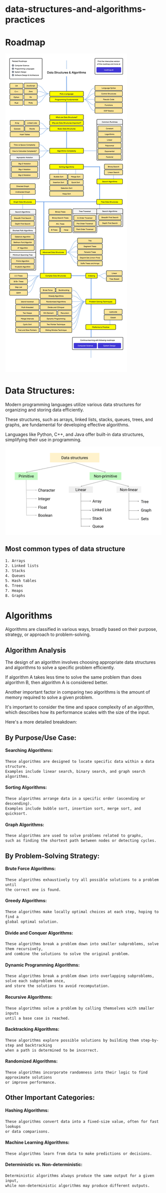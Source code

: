 # data-structures-and-algorithms-practices

# Roadmap

![alt text](datastructures-and-algorithms.jpg)

# Data Structures:

Modern programming languages utilize various data structures for organizing and storing data efficiently. 

These structures, such as arrays, linked lists, stacks, queues, trees, and graphs, are fundamental 
for developing effective algorithms. 

Languages like Python, C++, and Java offer built-in data structures, simplifying their use in programming. 


![alt text](image.png)


## Most common types of data structure

    1. Arrays
    2. Linked lists
    3. Stacks
    4. Queues
    5. Hash tables
    6. Trees
    7. Heaps
    8. Graphs



# Algorithms

Algorithms are classified in various ways, broadly based on their purpose, strategy, or approach to problem-solving. 

## Algorithm Analysis

The design of an algorithm involves choosing appropriate data structures and algorithms to solve a specific problem efficiently.

If algorithm A takes less time to solve the same problem than does algorithm B, then algorithm A is considered better.

Another important factor in comparing two algorithms is the amount of memory required to solve a given problem. 

It's important to consider the time and space complexity of an algorithm, 
    which describes how its performance scales with the size of the input. 
   

Here's a more detailed breakdown:

## By Purpose/Use Case:

####    Searching Algorithms:

    These algorithms are designed to locate specific data within a data structure. 
    Examples include linear search, binary search, and graph search algorithms.

####    Sorting Algorithms:

    These algorithms arrange data in a specific order (ascending or descending). 
    Examples include bubble sort, insertion sort, merge sort, and quicksort. 

####    Graph Algorithms:

    These algorithms are used to solve problems related to graphs, 
    such as finding the shortest path between nodes or detecting cycles. 

## By Problem-Solving Strategy:

####    Brute Force Algorithms:

    These algorithms exhaustively try all possible solutions to a problem until 
    the correct one is found.
    
####    Greedy Algorithms:

    These algorithms make locally optimal choices at each step, hoping to find a 
    global optimal solution. 

####    Divide and Conquer Algorithms:

    These algorithms break a problem down into smaller subproblems, solve them recursively, 
    and combine the solutions to solve the original problem. 

####    Dynamic Programming Algorithms:

    These algorithms break a problem down into overlapping subproblems, solve each subproblem once, 
    and store the solutions to avoid recomputation. 

####    Recursive Algorithms:

    These algorithms solve a problem by calling themselves with smaller inputs 
    until a base case is reached.

####    Backtracking Algorithms:

    These algorithms explore possible solutions by building them step-by-step and backtracking 
    when a path is determined to be incorrect. 

####    Randomized Algorithms:

    These algorithms incorporate randomness into their logic to find approximate solutions 
    or improve performance.

## Other Important Categories:

####    Hashing Algorithms: 

    These algorithms convert data into a fixed-size value, often for fast lookups 
    or data comparisons. 
        
####    Machine Learning Algorithms: 

    These algorithms learn from data to make predictions or decisions. 

####    Deterministic vs. Non-deterministic: 

    Deterministic algorithms always produce the same output for a given input, 
    while non-deterministic algorithms may produce different outputs.
